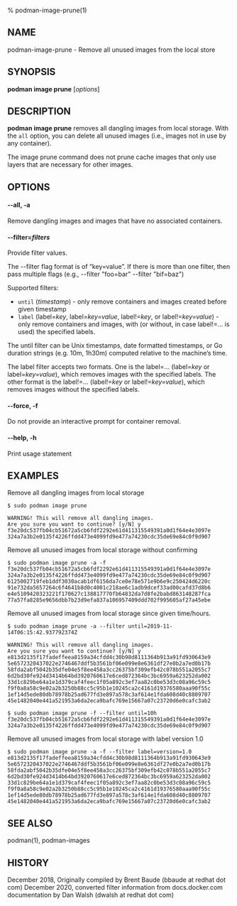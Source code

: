 % podman-image-prune(1)

## NAME
podman-image-prune - Remove all unused images from the local store

## SYNOPSIS
**podman image prune** [*options*]

## DESCRIPTION
**podman image prune** removes all dangling images from local storage. With the `all` option,
you can delete all unused images (i.e., images not in use by any container).

The image prune command does not prune cache images that only use layers that are necessary for other images.

## OPTIONS
#### **--all**, **-a**

Remove dangling images and images that have no associated containers.

#### **--filter**=*filters*

Provide filter values.

The --filter flag format is of “key=value”. If there is more than one filter, then pass multiple flags (e.g., --filter "foo=bar" --filter "bif=baz")

Supported filters:

- `until` (_timestamp_) - only remove containers and images created before given timestamp
- `label` (label=_key_, label=_key=value_, label!=_key_, or label!=_key=value_) - only remove containers and images, with (or without, in case label!=... is used) the specified labels.

The until filter can be Unix timestamps, date formatted timestamps, or Go duration strings (e.g. 10m, 1h30m) computed relative to the machine’s time.

The label filter accepts two formats. One is the label=... (label=_key_ or label=_key=value_), which removes images with the specified labels. The other format is the label!=... (label!=_key_ or label!=_key=value_), which removes images without the specified labels.

#### **--force**, **-f**

Do not provide an interactive prompt for container removal.

#### **--help**, **-h**

Print usage statement

## EXAMPLES

Remove all dangling images from local storage
```
$ sudo podman image prune

WARNING! This will remove all dangling images.
Are you sure you want to continue? [y/N] y
f3e20dc537fb04cb51672a5cb6fdf2292e61d411315549391a0d1f64e4e3097e
324a7a3b2e0135f4226ffdd473e4099fd9e477a74230cdc35de69e84c0f9d907
```

Remove all unused images from local storage without confirming
```
$ sudo podman image prune -a -f
f3e20dc537fb04cb51672a5cb6fdf2292e61d411315549391a0d1f64e4e3097e
324a7a3b2e0135f4226ffdd473e4099fd9e477a74230cdc35de69e84c0f9d907
6125002719feb1ddf3030acab1df6156da7ce0e78e571e9b6e9c250424d6220c
91e732da5657264c6f4641b8d0c4001c218ae6c1adb9dcef33ad00cafd37d8b6
e4e5109420323221f170627c138817770fb64832da7d8fe2babd863148287fca
77a57fa8285e9656dbb7b23d9efa837a106957409ddd702f995605af27a45ebe

```

Remove all unused images from local storage since given time/hours.
```
$ sudo podman image prune -a --filter until=2019-11-14T06:15:42.937792374Z

WARNING! This will remove all dangling images.
Are you sure you want to continue? [y/N] y
e813d2135f17fadeffeea8159a34cfdd4c30b98d8111364b913a91fd930643e9
5e6572320437022e2746467ddf5b3561bf06e099e8e6361df27e0b2a7ed0b17b
58fda2abf5042b35dfe04e5f8ee458a3cc26375bf309efb42c078b551a2055c7
6d2bd30fe924d3414b64bd3920760617e6ced872364bc3bc6959a623252da002
33d1c829be64a1e1d379caf4feec1f05a892c3ef7aa82c0be53d3c08a96c59c5
f9f0a8a58c9e02a2b3250b88cc5c95b1e10245ca2c4161d19376580aaa90f55c
1ef14d5ede80db78978b25ad677fd3e897a578c3af614e1fda608d40c8809707
45e1482040e441a521953a6da2eca9bafc769e15667a07c23720d6e0cafc3ab2

$ sudo podman image prune -f --filter until=10h
f3e20dc537fb04cb51672a5cb6fdf2292e61d411315549391a0d1f64e4e3097e
324a7a3b2e0135f4226ffdd473e4099fd9e477a74230cdc35de69e84c0f9d907
```

Remove all unused images from local storage with label version 1.0
```
$ sudo podman image prune -a -f --filter label=version=1.0
e813d2135f17fadeffeea8159a34cfdd4c30b98d8111364b913a91fd930643e9
5e6572320437022e2746467ddf5b3561bf06e099e8e6361df27e0b2a7ed0b17b
58fda2abf5042b35dfe04e5f8ee458a3cc26375bf309efb42c078b551a2055c7
6d2bd30fe924d3414b64bd3920760617e6ced872364bc3bc6959a623252da002
33d1c829be64a1e1d379caf4feec1f05a892c3ef7aa82c0be53d3c08a96c59c5
f9f0a8a58c9e02a2b3250b88cc5c95b1e10245ca2c4161d19376580aaa90f55c
1ef14d5ede80db78978b25ad677fd3e897a578c3af614e1fda608d40c8809707
45e1482040e441a521953a6da2eca9bafc769e15667a07c23720d6e0cafc3ab2

```

## SEE ALSO
podman(1), podman-images

## HISTORY
December 2018, Originally compiled by Brent Baude (bbaude at redhat dot com)
December 2020, converted filter information from docs.docker.com documentation by Dan Walsh (dwalsh at redhat dot com)
